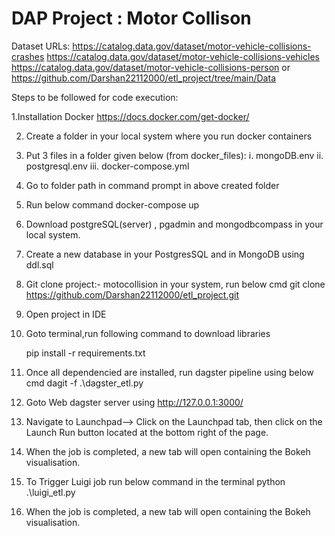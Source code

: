# DAP Project : Motor Collison

Dataset URLs:
https://catalog.data.gov/dataset/motor-vehicle-collisions-crashes
https://catalog.data.gov/dataset/motor-vehicle-collisions-vehicles
https://catalog.data.gov/dataset/motor-vehicle-collisions-person
or 
https://github.com/Darshan22112000/etl_project/tree/main/Data

Steps to be followed for code execution:

1.Installation Docker
  https://docs.docker.com/get-docker/

2. Create a folder in your local system where you run docker containers

3. Put 3 files in a folder given below (from docker_files):
  i. mongoDB.env
 ii. postgresql.env
iii. docker-compose.yml

4. Go to folder path in command prompt in above created folder

5. Run below command
	docker-compose up

6. Download postgreSQL(server) , pgadmin and mongodbcompass in your local system.

7. Create a new database in your PostgresSQL and in MongoDB using ddl.sql

8. Git clone project:- motocollision in your system, run below cmd
git clone https://github.com/Darshan22112000/etl_project.git

9. Open project in IDE

10. Goto terminal,run following command to download libraries

	pip install -r requirements.txt

11. Once all dependencied are installed, run dagster pipeline using below cmd
 dagit -f .\dagster_etl.py  
 
12. Goto Web dagster server using http://127.0.0.1:3000/  

13. Navigate to Launchpad--> Click on the Launchpad tab, then click on the Launch Run button located at the bottom right of the page.

14. When the job is completed, a new tab will open containing the Bokeh visualisation.

15. To Trigger Luigi job run below command in the terminal
python .\luigi_etl.py

16. When the job is completed, a new tab will open containing the Bokeh visualisation.



